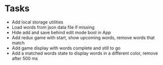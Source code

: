 # Tasks
- Add local storage utilities
- Load words from json data file if missing
- Hide add and save behind edit mode bool in App
- Add redux game with start, show upcoming words, remove words that match
- Add game display with words complete and still to go
- Add a matched words state to display words in a different color, remove after 500 ms
